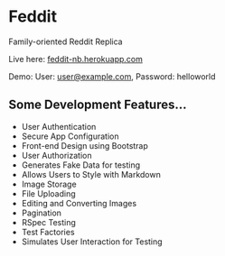 # Feddit
Family-oriented Reddit Replica

Live here: [feddit-nb.herokuapp.com](https://feddit-nb.herokuapp.com/)

Demo: User: user@example.com, Password: helloworld

## Some Development Features...
*   User Authentication
*   Secure App Configuration
*   Front-end Design using Bootstrap
*   User Authorization
*   Generates Fake Data for testing
*   Allows Users to Style with Markdown
*   Image Storage
*   File Uploading
*   Editing and Converting Images
*   Pagination
*   RSpec Testing
*   Test Factories
*   Simulates User Interaction for Testing